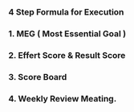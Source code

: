 ### 4 Step Formula for Execution

### 1. MEG ( Most Essential Goal )
### 2. Effert Score & Result Score
### 3. Score Board
### 4. Weekly Review Meating.

<!--
**MohamedGoush/MohamedGoush** is a ✨ _special_ ✨ repository because its `README.md` (this file) appears on your GitHub profile.

Here are some ideas to get you started:

- 🔭 I’m currently working on ...
- 🌱 I’m currently learning ...
- 👯 I’m looking to collaborate on ...
- 🤔 I’m looking for help with ...
- 💬 Ask me about ...
- 📫 How to reach me: ...
- 😄 Pronouns: ...
- ⚡ Fun fact: ...
-->
